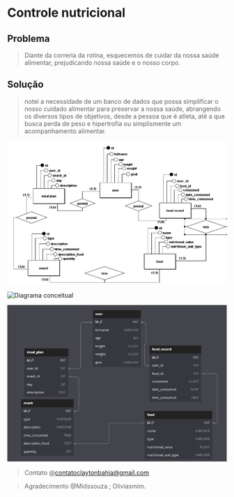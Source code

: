 # Controle nutricional


## Problema
> Diante da correria da rotina, esquecemos de cuidar da nossa saúde alimentar, prejudicando nossa saúde e o nosso corpo.  

## Solução

> notei a necessidade de um banco de dados que possa simplificar o nosso cuidado alimentar para preservar a nossa saúde, abrangendo os diversos tipos de objetivos, desde a pessoa que é atleta, até a que busca perda de peso e hipertrofia ou simplismente um acompanhamento alimentar.


![Diagrama Conceitual](./Imagens/Conceitual_1.png)

![Diagrama conceitual](./Imagens/Conceitual_1.brM3)

![Db Diagrama](./Imagens/dbdiagram.png)

> Contato @contatoclaytonbahia@gmail.com 

> Agradecimento @Midssouza ; Oliviasmim.